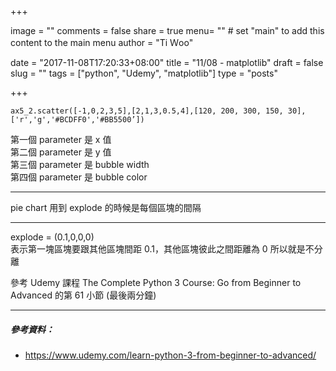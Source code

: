 +++

image = ""
comments = false
share = true
menu= ""		# set "main" to add this content to the main menu
author = "Ti Ｗoo"

date =  "2017-11-08T17:20:33+08:00"
title =  "11/08 - matplotlib"
draft =  false
slug =  ""
tags = ["python", "Udemy", "matplotlib"]
type = "posts"

+++

<!--more-->

```
ax5_2.scatter([-1,0,2,3,5],[2,1,3,0.5,4],[120, 200, 300, 150, 30],['r','g','#BCDFF0','#BB5500’])  
```
第一個 parameter 是 x 值  
第二個 parameter 是 y 值  
第三個 parameter 是 bubble width  
第四個 parameter 是 bubble color  

---

pie chart 用到 explode 的時候是每個區塊的間隔  

---

explode = (0.1,0,0,0)  
表示第一塊區塊要跟其他區塊間距 0.1，其他區塊彼此之間距離為 0 所以就是不分離  

參考 Udemy 課程 The Complete Python 3 Course: Go from Beginner to Advanced 的第 61 小節 (最後兩分鐘)  


---

##### 參考資料：  
- https://www.udemy.com/learn-python-3-from-beginner-to-advanced/
